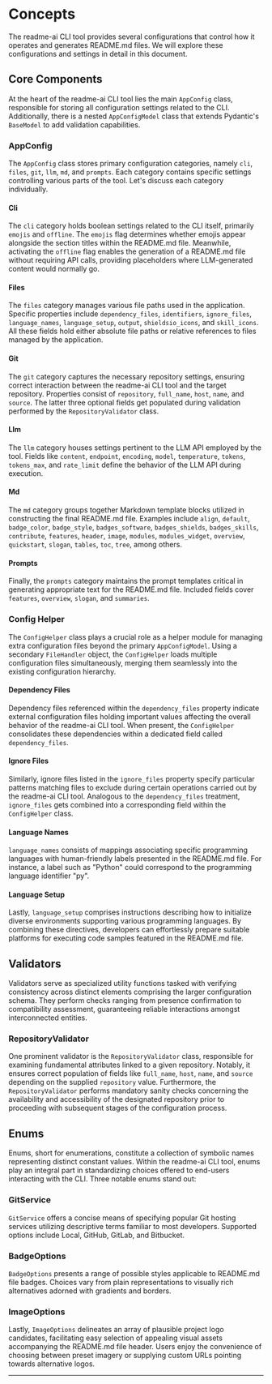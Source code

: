 <!--

# Core Concepts

Readme-ai is a tool for auto-generating README files for code repositories using AI. Here are some of its key concepts:

## Codebase Analysis

- Traverses the repository directory tree to build a code structure overview
- Extracts metadata like dependencies and languages used
- Analyzes characteristics to inform content generation

## Generative AI

- Uses GPT language models via the OpenAI API
- Structured prompts injected with repository details
- Generates sections like project overview and technical features
- Summarizes code files in markdown tables

## Customization

- Flexible configuration system
- CLI options to tweak badge icons, images, model settings
- Supports different badge styles like flat, plastic, skills
- Can provide custom images and set text align
- Edit prompt templates to influence content

## Modular Design

- Components and parsers decoupled from core logic
- Built using factory and strategy patterns
- Easily extend functionality with new parsers
- Abstracts services like file handling and git ops

## Asynchronous Workflows

- Leverages Python asyncio for non-blocking I/O
- Concurrent networking, disk and CPU bound tasks
- Manages OpenAI rate limits for optimal performance
- Resource management via async context managers

## Robustness

- Exponential backoff retry logic for resilience
- Caching frequently used responses
- Handles Unicode encoding errors gracefully
- Secure temp directories to isolate repository
- Configurable logging for debuggability

By leveraging these concepts and more, readme-ai aims to offer a flexible platform for auto-generating documentation to boost developer productivity.

---

README-AI is a tool for auto-generating detailed README files for software projects using AI. It utilizes several core concepts and components to analyze codebases and produce high-quality documentation.

## Codebase Analysis

README-AI performs an in-depth analysis of the provided codebase to extract key information.

- **File traversal**: Recursively traverse the codebase directory to identify all files. Special cases like ignoring certain files or handling GitHub workflows are handled programmatically.

- **Metadata extraction**: File metadata like name, path, content, language, dependencies etc. are extracted and stored. Popular dependency manifest formats are parsed to detect dependencies.

- **Content preprocessing**: File contents are tokenized to allow smarter content generation tailored to codebase complexity.

The output is a structured `FileData` object that encapsulates file details.

## LLM API Integration

Language Models like GPT-3 are leveraged to generate fluent text for documentation.

- **Modular design**: The LLM API client is abstracted into a separate `ModelHandler` class to allow swapping out different AI providers.

- **Prompt engineering**: Carefully crafted prompt templates are populated with codebase metadata to produce accurate, relevant content.

- **Batching & caching**: Requests are batched and caching used to optimize performance and costs. Exponential backoff retries handle errors.

Generated text is inserted into Markdown templates to build a full-fledged README.

## Configuration-driven

The tool relies extensively on configuration using Pydantic models.

- **Settings**: Central settings file with common constants and file paths. Helper configuration provides additional customization.

- **Validation**: Rigorous validations are performed on settings like repository URL to prevent errors.

- **Extensibility**: Adding new features or functionality requires minimal code changes due to config-driven design.

Overall, this promotes maintainability, testability and flexibility.

## Customizable Output

Users can customize the look and feel of the generated README by providing a range of CLI options.

- **Appearance**: Choose badge styles, header images, align options and more for unique styling.

- **Content**: Control language model behavior with parameters like temperature and max tokens. Toggle emojis in text.

- **Templates**: (WIP) Generate focused READMEs for domains like machine learning, webdev etc.

In summary, README-AI aims to simplify documentation through intelligent automation, while keeping the user in control.

---

-->

# Concepts

The readme-ai CLI tool provides several configurations that control how it operates and generates README.md files. We will explore these configurations and settings in detail in this document.

## Core Components

At the heart of the readme-ai CLI tool lies the main `AppConfig` class, responsible for storing all configuration settings related to the CLI. Additionally, there is a nested `AppConfigModel` class that extends Pydantic's `BaseModel` to add validation capabilities.

### AppConfig

The `AppConfig` class stores primary configuration categories, namely `cli`, `files`, `git`, `llm`, `md`, and `prompts`. Each category contains specific settings controlling various parts of the tool. Let's discuss each category individually.

#### Cli

The `cli` category holds boolean settings related to the CLI itself, primarily `emojis` and `offline`. The `emojis` flag determines whether emojis appear alongside the section titles within the README.md file. Meanwhile, activating the `offline` flag enables the generation of a README.md file without requiring API calls, providing placeholders where LLM-generated content would normally go.

#### Files

The `files` category manages various file paths used in the application. Specific properties include `dependency_files`, `identifiers`, `ignore_files`, `language_names`, `language_setup`, `output`, `shieldsio_icons`, and `skill_icons`. All these fields hold either absolute file paths or relative references to files managed by the application.

#### Git

The `git` category captures the necessary repository settings, ensuring correct interaction between the readme-ai CLI tool and the target repository. Properties consist of `repository`, `full_name`, `host`, `name`, and `source`. The latter three optional fields get populated during validation performed by the `RepositoryValidator` class.

#### Llm

The `llm` category houses settings pertinent to the LLM API employed by the tool. Fields like `content`, `endpoint`, `encoding`, `model`, `temperature`, `tokens`, `tokens_max`, and `rate_limit` define the behavior of the LLM API during execution.

#### Md

The `md` category groups together Markdown template blocks utilized in constructing the final README.md file. Examples include `align`, `default`, `badge_color`, `badge_style`, `badges_software`, `badges_shields`, `badges_skills`, `contribute`, `features`, `header`, `image`, `modules`, `modules_widget`, `overview`, `quickstart`, `slogan`, `tables`, `toc`, `tree`, among others.

#### Prompts

Finally, the `prompts` category maintains the prompt templates critical in generating appropriate text for the README.md file. Included fields cover `features`, `overview`, `slogan`, and `summaries`.

### Config Helper

The `ConfigHelper` class plays a crucial role as a helper module for managing extra configuration files beyond the primary `AppConfigModel`. Using a secondary `FileHandler` object, the `ConfigHelper` loads multiple configuration files simultaneously, merging them seamlessly into the existing configuration hierarchy.

#### Dependency Files

Dependency files referenced within the `dependency_files` property indicate external configuration files holding important values affecting the overall behavior of the readme-ai CLI tool. When present, the `ConfigHelper` consolidates these dependencies within a dedicated field called `dependency_files`.

#### Ignore Files

Similarly, ignore files listed in the `ignore_files` property specify particular patterns matching files to exclude during certain operations carried out by the readme-ai CLI tool. Analogous to the `dependency_files` treatment, `ignore_files` gets combined into a corresponding field within the `ConfigHelper` class.

#### Language Names

`language_names` consists of mappings associating specific programming languages with human-friendly labels presented in the README.md file. For instance, a label such as "Python" could correspond to the programming language identifier "py".

#### Language Setup

Lastly, `language_setup` comprises instructions describing how to initialize diverse environments supporting various programming languages. By combining these directives, developers can effortlessly prepare suitable platforms for executing code samples featured in the README.md file.

## Validators

Validators serve as specialized utility functions tasked with verifying consistency across distinct elements comprising the larger configuration schema. They perform checks ranging from presence confirmation to compatibility assessment, guaranteeing reliable interactions amongst interconnected entities.

### RepositoryValidator

One prominent validator is the `RepositoryValidator` class, responsible for examining fundamental attributes linked to a given repository. Notably, it ensures correct population of fields like `full_name`, `host`, `name`, and `source` depending on the supplied `repository` value. Furthermore, the `RepositoryValidator` performs mandatory sanity checks concerning the availability and accessibility of the designated repository prior to proceeding with subsequent stages of the configuration process.

## Enums

Enums, short for enumerations, constitute a collection of symbolic names representing distinct constant values. Within the readme-ai CLI tool, enums play an integral part in standardizing choices offered to end-users interacting with the CLI. Three notable enums stand out:

### GitService

`GitService` offers a concise means of specifying popular Git hosting services utilizing descriptive terms familiar to most developers. Supported options include Local, GitHub, GitLab, and Bitbucket.

### BadgeOptions

`BadgeOptions` presents a range of possible styles applicable to README.md file badges. Choices vary from plain representations to visually rich alternatives adorned with gradients and borders.

### ImageOptions

Lastly, `ImageOptions` delineates an array of plausible project logo candidates, facilitating easy selection of appealing visual assets accompanying the README.md file header. Users enjoy the convenience of choosing between preset imagery or supplying custom URLs pointing towards alternative logos.

---
